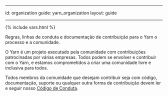 * * *

id: organization guide: yarn_organization layout: guide

* * *

{% include vars.html %}

<p class="lead">
  Regras, linhas de conduta e documentação de contribuição para o Yarn o processo e a comunidade.
</p>

O Yarn é um projeto executado pela comunidade com contribuições patrocinadas por várias empresas. Todos podem se envolver e contribuir com o Yarn, e estamos comprometidos a criar uma comunidade livre e inclusiva para todos.

Todos membros da comunidade que desejam contribuir seja com código, documentação, suporte ou qualquer outra forma de contribuição devem ler e seguir nosso [Código de Conduta]({{url_base}}/org/code-of-conduct).
